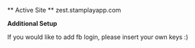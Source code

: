 
** Active Site **
zest.stamplayapp.com

**Additional Setup**

If you would like to add fb login, please insert your own keys :)
